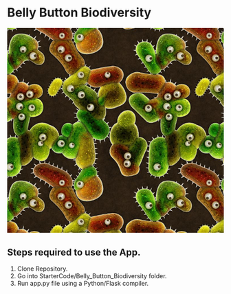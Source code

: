 # Belly Button Biodiversity

![Bacteria by filterforge.com](Images/bacteria_by_filterforgedotcom.jpg)

## Steps required to use the App.
1) Clone Repository.
1) Go into StarterCode/Belly_Button_Biodiversity folder.
1) Run app.py file using a Python/Flask compiler.

